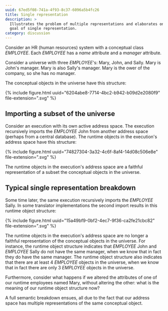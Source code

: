 ```yaml
---
uuid: 67ed5f08-741a-4f93-8c37-6096a5b4fc26
title: Single representation
description: >
  Illustrates the problem of multiple representations and elaborates on the
  goal of single representation.
category: discussion
---
```


Consider an HR (human resources) system with a conceptual class *EMPLOYEE*.
Each *EMPLOYEE* has a *name* attribute and a *manager* attribute.

Consider a universe with three *EMPLOYEE*'s: Mary, John, and Sally. Mary is
John's manager. Mary is also Sally's manager. Mary is the ower of the company,
so she has no manager.

The conceptual objects in the universe have this structure:

{% include figure.html uuid="6204abe8-7714-4bc2-b942-b09d2e2080f9" file-extension=".svg" %}

## Importing a subset of the universe

Consider an execution with its own active address space. The execution
recursively imports the *EMPLOYEE* John from another address space (perhaps
from a central database). The runtime objects in the execution's address space
have this structure:

{% include figure.html uuid="74827304-3a32-4c6f-8af4-14d08c506e8e" file-extension=".svg" %}

The runtime objects in the execution's address space are a faithful
representation of a subset the conceptual objects in the universe.

## Typical single representation breakdown

Some time later, the same execution recursively imports the *EMPLOYEE* Sally.
In some translator implementations the second import results in this runtime
object structure:

{% include figure.html uuid="15a49bf9-0bf2-4ec7-9f36-ca2fe21cbc82" file-extension=".svg" %}

The runtime objects in the execution's address space are no longer a faithful
representation of the conceptual objects in the universe. For instance, the
runtime object structure indicates that *EMPLOYEE* John and *EMPLOYEE* Sally do
not have the same manager, when we know that in fact they do have the same
manager. The runtime object structure also indicates that there are at least 4
*EMPLOYEE* objects in the universe, when we know that in fact there are only 3
*EMPLOYEE* objects in the universe.

Furthermore, consider what happens if we altered the attributes of one of our
runtime employees named Mary, without altering the other: what is the meaning
of our runtime object structure now?

A full semantic breakdown ensues, all due to the fact that our address space
has multiple representations of the same conceptual object.

